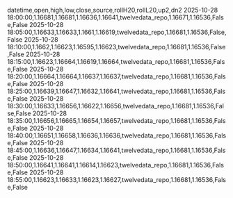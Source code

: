 datetime,open,high,low,close,source,rollH20,rollL20,up2,dn2
2025-10-28 18:00:00,1.16681,1.16681,1.16636,1.16641,twelvedata_repo,1.16671,1.16536,False,False
2025-10-28 18:05:00,1.16633,1.16633,1.1661,1.16619,twelvedata_repo,1.16681,1.16536,False,False
2025-10-28 18:10:00,1.1662,1.16623,1.16595,1.16623,twelvedata_repo,1.16681,1.16536,False,False
2025-10-28 18:15:00,1.16623,1.16664,1.16619,1.16664,twelvedata_repo,1.16681,1.16536,False,False
2025-10-28 18:20:00,1.16664,1.16664,1.16637,1.16637,twelvedata_repo,1.16681,1.16536,False,False
2025-10-28 18:25:00,1.16639,1.16647,1.16632,1.16641,twelvedata_repo,1.16681,1.16536,False,False
2025-10-28 18:30:00,1.16633,1.16656,1.16622,1.16656,twelvedata_repo,1.16681,1.16536,False,False
2025-10-28 18:35:00,1.16656,1.16665,1.16654,1.16657,twelvedata_repo,1.16681,1.16536,False,False
2025-10-28 18:40:00,1.16651,1.16658,1.16636,1.16636,twelvedata_repo,1.16681,1.16536,False,False
2025-10-28 18:45:00,1.16636,1.16647,1.16634,1.16641,twelvedata_repo,1.16681,1.16536,False,False
2025-10-28 18:50:00,1.16641,1.16641,1.16614,1.16623,twelvedata_repo,1.16681,1.16536,False,False
2025-10-28 18:55:00,1.16623,1.16633,1.16623,1.16627,twelvedata_repo,1.16681,1.16536,False,False
